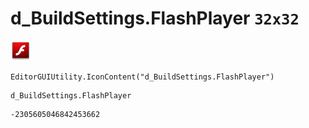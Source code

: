 # d_BuildSettings.FlashPlayer `32x32`
<img src="/img/d_BuildSettings.FlashPlayer.png" width=32 height=32>

``` CSharp
EditorGUIUtility.IconContent("d_BuildSettings.FlashPlayer")
```
```
d_BuildSettings.FlashPlayer
```
```
-2305605046842453662
```

